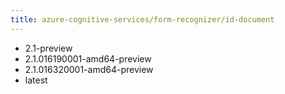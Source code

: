 ```yaml
---
title: azure-cognitive-services/form-recognizer/id-document
---
```

- 2.1-preview
- 2.1.016190001-amd64-preview
- 2.1.016320001-amd64-preview
- latest
